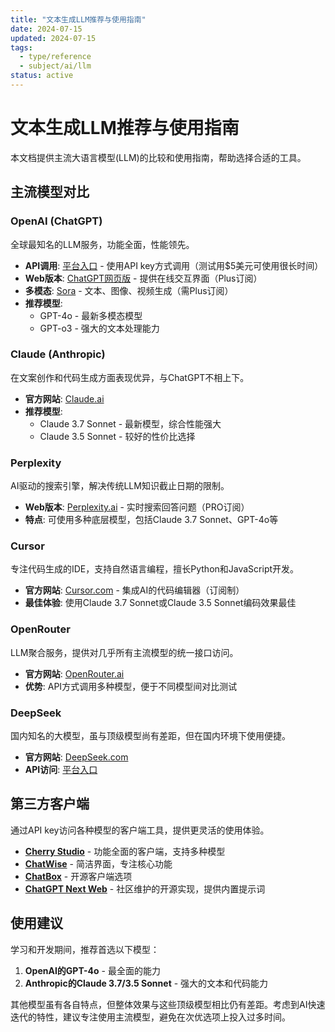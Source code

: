 ```yaml
---
title: "文本生成LLM推荐与使用指南"
date: 2024-07-15
updated: 2024-07-15
tags: 
  - type/reference
  - subject/ai/llm
status: active
---
```


# 文本生成LLM推荐与使用指南

本文档提供主流大语言模型(LLM)的比较和使用指南，帮助选择合适的工具。

## 主流模型对比

### OpenAI (ChatGPT)

全球最知名的LLM服务，功能全面，性能领先。

- **API调用**: [平台入口](https://platform.openai.com/login) - 使用API key方式调用（测试用$5美元可使用很长时间）
- **Web版本**: [ChatGPT网页版](https://chatgpt.com/) - 提供在线交互界面（Plus订阅）
- **多模态**: [Sora](https://sora.com/explore) - 文本、图像、视频生成（需Plus订阅）
- **推荐模型**:
  - GPT-4o - 最新多模态模型
  - GPT-o3 - 强大的文本处理能力

### Claude (Anthropic)

在文案创作和代码生成方面表现优异，与ChatGPT不相上下。

- **官方网站**: [Claude.ai](https://claude.ai/)
- **推荐模型**:
  - Claude 3.7 Sonnet - 最新模型，综合性能强大
  - Claude 3.5 Sonnet - 较好的性价比选择

### Perplexity

AI驱动的搜索引擎，解决传统LLM知识截止日期的限制。

- **Web版本**: [Perplexity.ai](https://www.perplexity.ai/) - 实时搜索回答问题（PRO订阅）
- **特点**: 可使用多种底层模型，包括Claude 3.7 Sonnet、GPT-4o等

### Cursor

专注代码生成的IDE，支持自然语言编程，擅长Python和JavaScript开发。

- **官方网站**: [Cursor.com](https://www.cursor.com/cn) - 集成AI的代码编辑器（订阅制）
- **最佳体验**: 使用Claude 3.7 Sonnet或Claude 3.5 Sonnet编码效果最佳

### OpenRouter

LLM聚合服务，提供对几乎所有主流模型的统一接口访问。

- **官方网站**: [OpenRouter.ai](https://openrouter.ai/)
- **优势**: API方式调用多种模型，便于不同模型间对比测试

### DeepSeek

国内知名的大模型，虽与顶级模型尚有差距，但在国内环境下使用便捷。

- **官方网站**: [DeepSeek.com](https://www.deepseek.com/)
- **API访问**: [平台入口](https://platform.deepseek.com/api_keys)

## 第三方客户端

通过API key访问各种模型的客户端工具，提供更灵活的使用体验。

- [**Cherry Studio**](https://github.com/CherryHQ/cherry-studio) - 功能全面的客户端，支持多种模型
- [**ChatWise**](https://chatwise.ai) - 简洁界面，专注核心功能
- [**ChatBox**](https://github.com/Bin-Huang/chatbox) - 开源客户端选项
- [**ChatGPT Next Web**](https://github.com/ChatGPTNextWeb/NextChat) - 社区维护的开源实现，提供内置提示词

## 使用建议

学习和开发期间，推荐首选以下模型：

1. **OpenAI的GPT-4o** - 最全面的能力
2. **Anthropic的Claude 3.7/3.5 Sonnet** - 强大的文本和代码能力

其他模型虽有各自特点，但整体效果与这些顶级模型相比仍有差距。考虑到AI快速迭代的特性，建议专注使用主流模型，避免在次优选项上投入过多时间。 